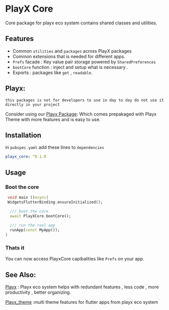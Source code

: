 
# PlayX Core
Core package for playx eco system contains shared classes and utilities.


## Features
- Common `utilities` and  `packages` across PlayX packages
- Common extensions that is needed for different apps.
- `Prefs` facade  : Key value pair storage powered by `SharedPreferences`
- `bootCore` function : inject and setup what is necessary .
-  Exports :  packages like `get` , `readable`.

## Playx:
`this packages is not for developers to use in day to day do not use it directly in your project`

Consider using our [Playx Package](https://pub.dev/packages/playx):
Which comes prepakaged with Playx Theme with more features and is easy to use.

## Installation

in `pubspec.yaml` add these lines to `dependencies`

```yaml  
playx_core: ^0.1.0
```  

## Usage
### Boot the core

```dart
 void main ()async{
 WidgetsFlutterBinding.ensureInitialized();

  /// boot the core
  await PlayXCore.bootCore();
  
  /// run the real app
  runApp(const MyApp());
}
```

### Thats it
You can now access PlayxCore capibalities like ``Prefs`` on your app.

## See Also:
[Playx](https://pub.dev/packages/playx) : Playx eco system helps with redundant features , less code , more productivity , better organizing.

[Playx_theme](https://pub.dev/packages/playx_theme) :multi theme features for flutter apps from playx eco system 
